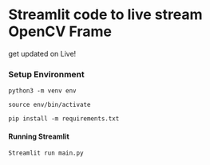 # Streamlit code to live stream OpenCV Frame

get updated on Live!

### Setup Environment

```
python3 -m venv env

source env/bin/activate

pip install -m requirements.txt
```

#### Running Streamlit

```
Streamlit run main.py
```
